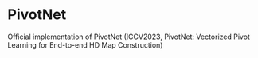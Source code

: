 # PivotNet
Official implementation of PivotNet (ICCV2023, PivotNet: Vectorized Pivot Learning for End-to-end HD Map Construction)
